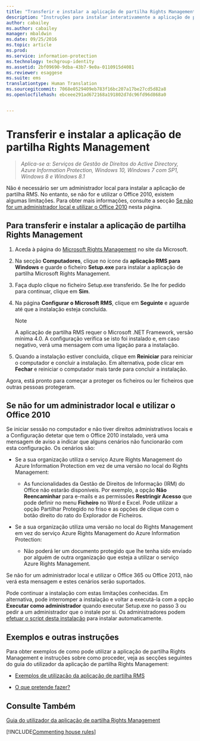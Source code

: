 ```yaml
---
title: "Transferir e instalar a aplicação de partilha Rights Management | Azure Information Protection"
description: "Instruções para instalar interativamente a aplicação de partilha RMS para Windows, para que possa partilhar documentos com outras pessoas de forma segura."
author: cabailey
ms.author: cabailey
manager: mbaldwin
ms.date: 09/25/2016
ms.topic: article
ms.prod: 
ms.service: information-protection
ms.technology: techgroup-identity
ms.assetid: 2bf09690-9dba-43b7-9e0a-0110915d4081
ms.reviewer: esaggese
ms.suite: ems
translationtype: Human Translation
ms.sourcegitcommit: 7068e0529409eb783f16bc207a17be27cd5d82a8
ms.openlocfilehash: ebceee291ad672168a191802d7dc96fd96d868a0


---
```


# <a name="download-and-install-the-rights-management-sharing-application"></a>Transferir e instalar a aplicação de partilha Rights Management

>*Aplica-se a: Serviços de Gestão de Direitos do Active Directory, Azure Information Protection, Windows 10, Windows 7 com SP1, Windows 8 e Windows 8.1*

Não é necessário ser um administrador local para instalar a aplicação de partilha RMS. No entanto, se não for e utilizar o Office 2010, existem algumas limitações. Para obter mais informações, consulte a secção [Se não for um administrador local e utilizar o Office 2010](#if-you-are-not-a-local-administrator-and-use-office-2010) nesta página.

## <a name="to-download-and-install-the-rights-management-sharing-application"></a>Para transferir e instalar a aplicação de partilha Rights Management

1.  Aceda à página do [Microsoft Rights Management](http://go.microsoft.com/fwlink/?LinkId=303970) no site da Microsoft.

2.  Na secção **Computadores**, clique no ícone da **aplicação RMS para Windows** e guarde o ficheiro **Setup.exe** para instalar a aplicação de partilha Microsoft Rights Management.

3.  Faça duplo clique no ficheiro Setup.exe transferido. Se lhe for pedido para continuar, clique em **Sim**.

4.  Na página **Configurar o Microsoft RMS**, clique em **Seguinte** e aguarde até que a instalação esteja concluída.

    > [!NOTE]
    > A aplicação de partilha RMS requer o Microsoft .NET Framework, versão mínima 4.0. A configuração verifica se isto foi instalado e, em caso negativo, verá uma mensagem com uma ligação para a instalação.

5.  Quando a instalação estiver concluída, clique em **Reiniciar** para reiniciar o computador e concluir a instalação. Em alternativa, pode clicar em **Fechar** e reiniciar o computador mais tarde para concluir a instalação.

Agora, está pronto para começar a proteger os ficheiros ou ler ficheiros que outras pessoas protegeram.

## <a name="if-you-are-not-a-local-administrator-and-use-office-2010"></a>Se não for um administrador local e utilizar o Office 2010
Se iniciar sessão no computador e não tiver direitos administrativos locais e a Configuração detetar que tem o Office 2010 instalado, verá uma mensagem de aviso a indicar que alguns cenários não funcionarão com esta configuração. Os cenários são:

-   Se a sua organização utiliza o serviço Azure Rights Management do Azure Information Protection em vez de uma versão no local do Rights Management:

    -   As funcionalidades da Gestão de Direitos de Informação (IRM) do Office não estarão disponíveis. Por exemplo, a opção **Não Reencaminhar** para e-mails e as permissões **Restringir Acesso** que pode definir no menu **Ficheiro** no Word e Excel. Pode utilizar a opção Partilhar Protegido no friso e as opções de clique com o botão direito do rato do Explorador de Ficheiros.

-   Se a sua organização utiliza uma versão no local do Rights Management em vez do serviço Azure Rights Management do Azure Information Protection:

    -   Não poderá ler um documento protegido que lhe tenha sido enviado por alguém de outra organização que esteja a utilizar o serviço Azure Rights Management.

Se não for um administrador local e utilizar o Office 365 ou Office 2013, não verá esta mensagem e estes cenários serão suportados.

Pode continuar a instalação com estas limitações conhecidas. Em alternativa, pode interromper a instalação e voltar a executá-la com a opção **Executar como administrador** quando executar Setup.exe no passo 3 ou pedir a um administrador que o instale por si. Os administradores podem [efetuar o script desta instalação](sharing-app-admin-guide.md#automatic-deployment-for-the-microsoft-rights-management-sharing-application) para instalar automaticamente.

## <a name="examples-and-other-instructions"></a>Exemplos e outras instruções
Para obter exemplos de como pode utilizar a aplicação de partilha Rights Management e instruções sobre como proceder, veja as secções seguintes do guia do utilizador da aplicação de partilha Rights Management:

-   [Exemplos de utilização da aplicação de partilha RMS](sharing-app-user-guide.md#examples-for-using-the-rms-sharing-application)

-   [O que pretende fazer?](sharing-app-user-guide.md#what-do-you-want-to-do)

## <a name="see-also"></a>Consulte Também
[Guia do utilizador da aplicação de partilha Rights Management](sharing-app-user-guide.md)

[!INCLUDE[Commenting house rules](../includes/houserules.md)]



<!--HONumber=Jan17_HO4-->


